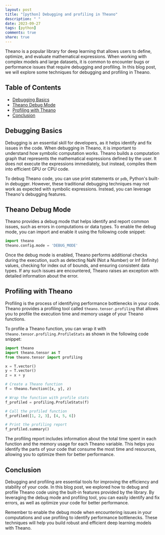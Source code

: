 ```yaml
---
layout: post
title: "[python] Debugging and profiling in Theano"
description: " "
date: 2023-09-27
tags: [python]
comments: true
share: true
---
```


Theano is a popular library for deep learning that allows users to define, optimize, and evaluate mathematical expressions. When working with complex models and large datasets, it is common to encounter bugs or performance issues that require debugging and profiling. In this blog post, we will explore some techniques for debugging and profiling in Theano.

## Table of Contents
- [Debugging Basics](#debugging-basics)
- [Theano Debug Mode](#theano-debug-mode)
- [Profiling with Theano](#profiling-with-theano)
- [Conclusion](#conclusion)

## Debugging Basics

Debugging is an essential skill for developers, as it helps identify and fix issues in the code. When debugging in Theano, it is important to understand how symbolic computation works. Theano builds a computation graph that represents the mathematical expressions defined by the user. It does not execute the expressions immediately, but instead, compiles them into efficient GPU or CPU code.

To debug Theano code, you can use print statements or `pdb`, Python's built-in debugger. However, these traditional debugging techniques may not work as expected with symbolic expressions. Instead, you can leverage Theano's debugging features.

## Theano Debug Mode

Theano provides a debug mode that helps identify and report common issues, such as errors in computations or data types. To enable the debug mode, you can import and enable it using the following code snippet:

```python
import theano
theano.config.mode = 'DEBUG_MODE'
```

Once the debug mode is enabled, Theano performs additional checks during the execution, such as detecting NaN (Not a Number) or Inf (Infinity) values, checking for index out of bounds, and ensuring consistent data types. If any such issues are encountered, Theano raises an exception with detailed information about the error.

## Profiling with Theano

Profiling is the process of identifying performance bottlenecks in your code. Theano provides a profiling tool called `theano.tensor.profiling` that allows you to profile the execution time and memory usage of your Theano functions.

To profile a Theano function, you can wrap it with `theano.tensor.profiling.ProfileStats` as shown in the following code snippet:

```python
import theano
import theano.tensor as T
from theano.tensor import profiling

x = T.vector()
y = T.vector()
z = x + y

# Create a Theano function
f = theano.function([x, y], z)

# Wrap the function with profile stats
f_profiled = profiling.ProfileStats(f)

# Call the profiled function
f_profiled([1, 2, 3], [4, 5, 6])

# Print the profiling report
f_profiled.summary()
```

The profiling report includes information about the total time spent in each function and the memory usage for each Theano variable. This helps you identify the parts of your code that consume the most time and resources, allowing you to optimize them for better performance.

## Conclusion

Debugging and profiling are essential tools for improving the efficiency and stability of your code. In this blog post, we explored how to debug and profile Theano code using the built-in features provided by the library. By leveraging the debug mode and profiling tool, you can easily identify and fix errors, as well as optimize your code for better performance.

Remember to enable the debug mode when encountering issues in your computations and use profiling to identify performance bottlenecks. These techniques will help you build robust and efficient deep learning models with Theano.